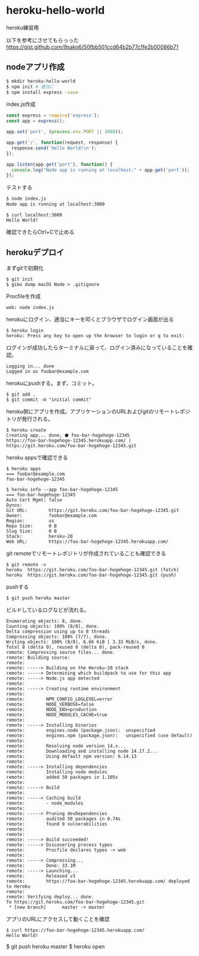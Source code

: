 # heroku-hello-world

heroku練習用

以下を参考にさせてもらっった
https://gist.github.com/9sako6/50fbb501ccd64b2b77c1fe2b00086b71

## nodeアプリ作成

```sh
$ mkdir heroku-hello-world
$ npm init # 適当に
$ npm install express -save
```

index.js作成

```js
const express = require('express');
const app = express();

app.set('port', (process.env.PORT || 3000));

app.get('/', function(request, response) {
  response.send('Hello World!\n');
});

app.listen(app.get('port'), function() {
  console.log("Node app is running at localhost:" + app.get('port'));
});
```

テストする

```sh
$ node index.js
Node app is running at localhost:3000
```

```
$ curl localhost:3000
Hello World!
```

確認できたらCtrl+Cで止める

## herokuデプロイ

まずgitで初期化

```
$ git init
$ gibo dump macOS Node > .gitignore
```

Procfileを作成

```
web: node index.js
```

herokuにログイン、適当にキーを叩くとブラウザでログイン画面が出る

```
$ heroku login
heroku: Press any key to open up the browser to login or q to exit: 
```

ログインが成功したらターミナルに戻って、ログイン済みになっていることを確認。

```
Logging in... done
Logged in as foobar@example.com
```

herokuにpushする。まず、コミット。

```
$ git add .
$ git commit -m "initial commit"
```

heroku側にアプリを作成。アプリケーションのURLおよびgitのリモートレポジトリが発行される。

```
$ heroku create
Creating app... done, ⬢ foo-bar-hogehoge-12345
https://foo-bar-hogehoge-12345.herokuapp.com/ | https://git.heroku.com/foo-bar-hogehoge-12345.git
```

heroku appsで確認できる

```
$ heroku apps
=== foobar@example.com
foo-bar-hogehoge-12345

$ heroku info --app foo-bar-hogehoge-12345
=== foo-bar-hogehoge-12345
Auto Cert Mgmt: false
Dynos:          
Git URL:        https://git.heroku.com/foo-bar-hogehoge-12345.git
Owner:          foobar@example.com
Region:         us
Repo Size:      0 B
Slug Size:      0 B
Stack:          heroku-20
Web URL:        https://foo-bar-hogehoge-12345.herokuapp.com/
```

git remoteでリモートレポジトリが作成されていることも確認できる

```
$ git remote -v
heroku  https://git.heroku.com/foo-bar-hogehoge-12345.git (fetch)
heroku  https://git.heroku.com/foo-bar-hogehoge-12345.git (push)
```

pushする

```
$ git push heroku master
```

ビルドしているログなどが流れる。

```
Enumerating objects: 8, done.
Counting objects: 100% (8/8), done.
Delta compression using up to 8 threads
Compressing objects: 100% (7/7), done.
Writing objects: 100% (8/8), 6.66 KiB | 3.33 MiB/s, done.
Total 8 (delta 0), reused 0 (delta 0), pack-reused 0
remote: Compressing source files... done.
remote: Building source:
remote: 
remote: -----> Building on the Heroku-20 stack
remote: -----> Determining which buildpack to use for this app
remote: -----> Node.js app detected
remote:        
remote: -----> Creating runtime environment
remote:        
remote:        NPM_CONFIG_LOGLEVEL=error
remote:        NODE_VERBOSE=false
remote:        NODE_ENV=production
remote:        NODE_MODULES_CACHE=true
remote:        
remote: -----> Installing binaries
remote:        engines.node (package.json):  unspecified
remote:        engines.npm (package.json):   unspecified (use default)
remote:        
remote:        Resolving node version 14.x...
remote:        Downloading and installing node 14.17.2...
remote:        Using default npm version: 6.14.13
remote:        
remote: -----> Installing dependencies
remote:        Installing node modules
remote:        added 50 packages in 1.105s
remote:        
remote: -----> Build
remote:        
remote: -----> Caching build
remote:        - node_modules
remote:        
remote: -----> Pruning devDependencies
remote:        audited 50 packages in 0.74s
remote:        found 0 vulnerabilities
remote:        
remote:        
remote: -----> Build succeeded!
remote: -----> Discovering process types
remote:        Procfile declares types -> web
remote: 
remote: -----> Compressing...
remote:        Done: 33.1M
remote: -----> Launching...
remote:        Released v3
remote:        https://foo-bar-hogehoge-12345.herokuapp.com/ deployed to Heroku
remote: 
remote: Verifying deploy... done.
To https://git.heroku.com/foo-bar-hogehoge-12345.git
 * [new branch]      master -> master
```

アプリのURLにアクセスして動くことを確認

```
$ curl https://foo-bar-hogehoge-12345.herokuapp.com/ 
Hello World!
```







$ git push heroku master
$ heroku open
```


